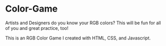 # Color-Game


Artists and Designers do you know your RGB colors? This will be fun for all of you and great practice, too!

This is an RGB Color Game I created with HTML, CSS, and Javascript.
